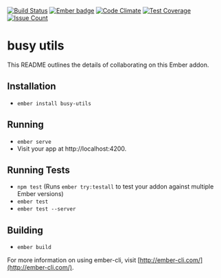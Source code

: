 [![Build Status](https://travis-ci.org/busybusy/webapp-busy-utils.svg?branch=master)](https://travis-ci.org/busybusy/webapp-busy-utils)
[![Ember badge][ember-badge]][embadge]
[![Code Climate](https://codeclimate.com/github/busybusy/webapp-busy-utils/badges/gpa.svg)](https://codeclimate.com/github/busybusy/webapp-busy-utils)
[![Test Coverage](https://codeclimate.com/github/busybusy/webapp-busy-utils/badges/coverage.svg)](https://codeclimate.com/github/busybusy/webapp-busy-utils/coverage)
[![Issue Count](https://codeclimate.com/github/busybusy/webapp-busy-utils/badges/issue_count.svg)](https://codeclimate.com/github/busybusy/webapp-busy-utils)

# busy utils

This README outlines the details of collaborating on this Ember addon.

## Installation

* `ember install busy-utils`

## Running

* `ember serve`
* Visit your app at http://localhost:4200.

## Running Tests

* `npm test` (Runs `ember try:testall` to test your addon against multiple Ember versions)
* `ember test`
* `ember test --server`

## Building

* `ember build`

For more information on using ember-cli, visit [http://ember-cli.com/](http://ember-cli.com/).

[embadge]: http://embadge.io/
[ember-badge]: http://embadge.io/v1/badge.svg?start=2.10.0
